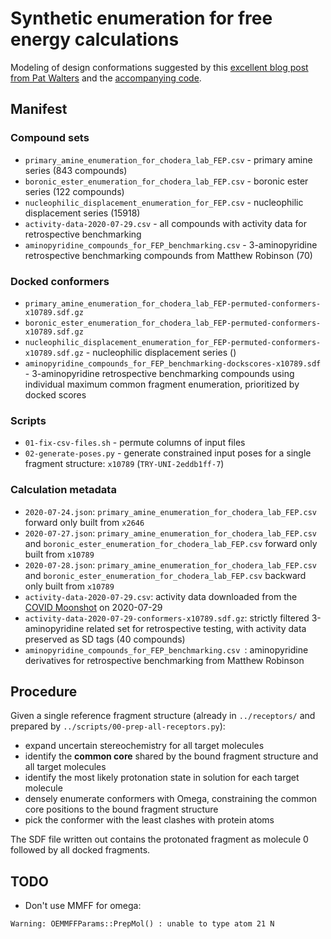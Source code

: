 # Synthetic enumeration for free energy calculations

Modeling of design conformations suggested by this [excellent blog post from Pat Walters](http://practicalcheminformatics.blogspot.com/2020/03/building-on-fragments-from-diamondxchem_30.html) and the [accompanying code](https://github.com/PatWalters/fragment_expansion/tree/master/oechem_eval).

## Manifest

### Compound sets
* `primary_amine_enumeration_for_chodera_lab_FEP.csv` - primary amine series (843 compounds)
* `boronic_ester_enumeration_for_chodera_lab_FEP.csv` - boronic ester series (122 compounds)
* `nucleophilic_displacement_enumeration_for_FEP.csv` - nucleophilic displacement series (15918)
* `activity-data-2020-07-29.csv` - all compounds with activity data for retrospective benchmarking
* `aminopyridine_compounds_for_FEP_benchmarking.csv` - 3-aminopyridine retrospective benchmarking compounds from Matthew Robinson (70)

### Docked conformers

* `primary_amine_enumeration_for_chodera_lab_FEP-permuted-conformers-x10789.sdf.gz`
* `boronic_ester_enumeration_for_chodera_lab_FEP-permuted-conformers-x10789.sdf.gz`
* `nucleophilic_displacement_enumeration_for_FEP-permuted-conformers-x10789.sdf.gz` - nucleophilic displacement series ()
* `aminopyridine_compounds_for_FEP_benchmarking-dockscores-x10789.sdf` - 3-aminopyridine retrospective benchmarking compounds using individual maximum common fragment enumeration, prioritized by docked scores

### Scripts
* `01-fix-csv-files.sh` - permute columns of input files
* `02-generate-poses.py` - generate constrained input poses for a single fragment structure: `x10789` (`TRY-UNI-2eddb1ff-7`)

### Calculation metadata
* `2020-07-24.json`: `primary_amine_enumeration_for_chodera_lab_FEP.csv` forward only built from `x2646`
* `2020-07-27.json`: `primary_amine_enumeration_for_chodera_lab_FEP.csv` and `boronic_ester_enumeration_for_chodera_lab_FEP.csv` forward only built from `x10789`
* `2020-07-28.json`: `primary_amine_enumeration_for_chodera_lab_FEP.csv` and `boronic_ester_enumeration_for_chodera_lab_FEP.csv` backward only built from `x10789`
* `activity-data-2020-07-29.csv`: activity data downloaded from the [COVID Moonshot](https://covid.postera.ai/covid/activity_data.csv) on 2020-07-29
* `activity-data-2020-07-29-conformers-x10789.sdf.gz`: strictly filtered 3-aminopyridine related set for retrospective testing, with activity data preserved as SD tags (40 compounds)
* `aminopyridine_compounds_for_FEP_benchmarking.csv `: aminopyridine derivatives for retrospective benchmarking from Matthew Robinson


## Procedure

Given a single reference fragment structure (already in `../receptors/` and prepared by `../scripts/00-prep-all-receptors.py`):
* expand uncertain stereochemistry for all target molecules
* identify the **common core** shared by the bound fragment structure and all target molecules
* identify the most likely protonation state in solution for each target molecule
* densely enumerate conformers with Omega, constraining the common core positions to the bound fragment structure
* pick the conformer with the least clashes with protein atoms

The SDF file written out contains the protonated fragment as molecule 0 followed by all docked fragments.

## TODO

* Don't use MMFF for omega:
```
Warning: OEMMFFParams::PrepMol() : unable to type atom 21 N
```
